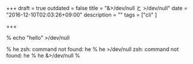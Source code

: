 +++
draft = true
outdated = false
title = "&>/dev/null と >/dev/null"
date = "2016-12-10T02:03:26+09:00"
description = ""
tags = ["cli"
]

+++

% echo "hello" >/dev/null

% he
zsh: command not found: he
% he >/dev/null
zsh: command not found: he
% he &>/dev/null
%